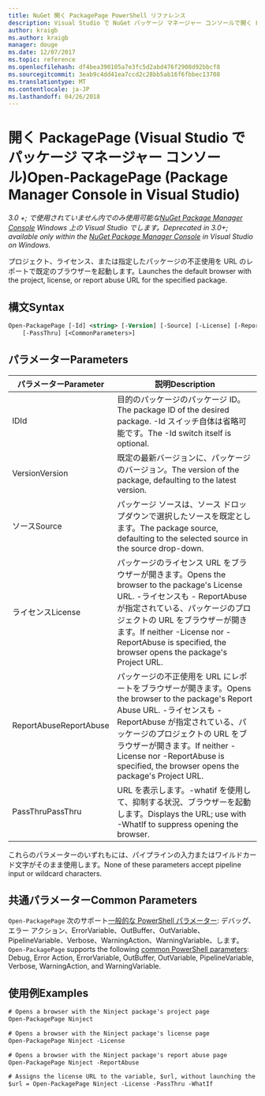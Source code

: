 ```yaml
---
title: NuGet 開く PackagePage PowerShell リファレンス
description: Visual Studio で NuGet パッケージ マネージャー コンソールで開く PackagePage PowerShell コマンドのリファレンスです。
author: kraigb
ms.author: kraigb
manager: douge
ms.date: 12/07/2017
ms.topic: reference
ms.openlocfilehash: df4bea390105a7e3fc5d2abd476f2908d92bbcf8
ms.sourcegitcommit: 3eab9c4dd41ea7ccd2c28bb5ab16f6fbbec13708
ms.translationtype: MT
ms.contentlocale: ja-JP
ms.lasthandoff: 04/26/2018
---
```

# <a name="open-packagepage-package-manager-console-in-visual-studio"></a><span data-ttu-id="b7c4b-103">開く PackagePage (Visual Studio でパッケージ マネージャー コンソール)</span><span class="sxs-lookup"><span data-stu-id="b7c4b-103">Open-PackagePage (Package Manager Console in Visual Studio)</span></span>

<span data-ttu-id="b7c4b-104">*3.0 +; で使用されていません内でのみ使用可能な[NuGet Package Manager Console](package-manager-console.md) Windows 上の Visual Studio でします。*</span><span class="sxs-lookup"><span data-stu-id="b7c4b-104">*Deprecated in 3.0+; available only within the [NuGet Package Manager Console](package-manager-console.md) in Visual Studio on Windows.*</span></span>

<span data-ttu-id="b7c4b-105">プロジェクト、ライセンス、または指定したパッケージの不正使用を URL のレポートで既定のブラウザーを起動します。</span><span class="sxs-lookup"><span data-stu-id="b7c4b-105">Launches the default browser with the project, license, or report abuse URL for the specified package.</span></span>

## <a name="syntax"></a><span data-ttu-id="b7c4b-106">構文</span><span class="sxs-lookup"><span data-stu-id="b7c4b-106">Syntax</span></span>

```ps
Open-PackagePage [-Id] <string> [-Version] [-Source] [-License] [-ReportAbuse]
    [-PassThru] [<CommonParameters>]
```

## <a name="parameters"></a><span data-ttu-id="b7c4b-107">パラメーター</span><span class="sxs-lookup"><span data-stu-id="b7c4b-107">Parameters</span></span>

| <span data-ttu-id="b7c4b-108">パラメーター</span><span class="sxs-lookup"><span data-stu-id="b7c4b-108">Parameter</span></span> | <span data-ttu-id="b7c4b-109">説明</span><span class="sxs-lookup"><span data-stu-id="b7c4b-109">Description</span></span> |
| --- | --- |
| <span data-ttu-id="b7c4b-110">ID</span><span class="sxs-lookup"><span data-stu-id="b7c4b-110">Id</span></span> | <span data-ttu-id="b7c4b-111">目的のパッケージのパッケージ ID。</span><span class="sxs-lookup"><span data-stu-id="b7c4b-111">The package ID of the desired package.</span></span> <span data-ttu-id="b7c4b-112">-Id スイッチ自体は省略可能です。</span><span class="sxs-lookup"><span data-stu-id="b7c4b-112">The -Id switch itself is optional.</span></span> |
| <span data-ttu-id="b7c4b-113">Version</span><span class="sxs-lookup"><span data-stu-id="b7c4b-113">Version</span></span> | <span data-ttu-id="b7c4b-114">既定の最新バージョンに、パッケージのバージョン。</span><span class="sxs-lookup"><span data-stu-id="b7c4b-114">The version of the package, defaulting to the latest version.</span></span> |
| <span data-ttu-id="b7c4b-115">ソース</span><span class="sxs-lookup"><span data-stu-id="b7c4b-115">Source</span></span> | <span data-ttu-id="b7c4b-116">パッケージ ソースは、ソース ドロップダウンで選択したソースを既定とします。</span><span class="sxs-lookup"><span data-stu-id="b7c4b-116">The package source, defaulting to the selected source in the source drop-down.</span></span> |
| <span data-ttu-id="b7c4b-117">ライセンス</span><span class="sxs-lookup"><span data-stu-id="b7c4b-117">License</span></span> | <span data-ttu-id="b7c4b-118">パッケージのライセンス URL をブラウザーが開きます。</span><span class="sxs-lookup"><span data-stu-id="b7c4b-118">Opens the browser to the package's License URL.</span></span> <span data-ttu-id="b7c4b-119">-ライセンスも - ReportAbuse が指定されている、パッケージのプロジェクトの URL をブラウザーが開きます。</span><span class="sxs-lookup"><span data-stu-id="b7c4b-119">If neither -License nor -ReportAbuse is specified, the browser opens the package's Project URL.</span></span> |
| <span data-ttu-id="b7c4b-120">ReportAbuse</span><span class="sxs-lookup"><span data-stu-id="b7c4b-120">ReportAbuse</span></span> | <span data-ttu-id="b7c4b-121">パッケージの不正使用を URL にレポートをブラウザーが開きます。</span><span class="sxs-lookup"><span data-stu-id="b7c4b-121">Opens the browser to the package's Report Abuse URL.</span></span> <span data-ttu-id="b7c4b-122">-ライセンスも - ReportAbuse が指定されている、パッケージのプロジェクトの URL をブラウザーが開きます。</span><span class="sxs-lookup"><span data-stu-id="b7c4b-122">If neither -License nor -ReportAbuse is specified, the browser opens the package's Project URL.</span></span> |
| <span data-ttu-id="b7c4b-123">PassThru</span><span class="sxs-lookup"><span data-stu-id="b7c4b-123">PassThru</span></span> | <span data-ttu-id="b7c4b-124">URL を表示します。-whatif を使用して、抑制する状況、ブラウザーを起動します。</span><span class="sxs-lookup"><span data-stu-id="b7c4b-124">Displays the URL; use with -WhatIf to suppress opening the browser.</span></span> |

<span data-ttu-id="b7c4b-125">これらのパラメーターのいずれもには、パイプラインの入力またはワイルドカード文字がそのまま使用します。</span><span class="sxs-lookup"><span data-stu-id="b7c4b-125">None of these parameters accept pipeline input or wildcard characters.</span></span>

## <a name="common-parameters"></a><span data-ttu-id="b7c4b-126">共通パラメーター</span><span class="sxs-lookup"><span data-stu-id="b7c4b-126">Common Parameters</span></span>

<span data-ttu-id="b7c4b-127">`Open-PackagePage` 次のサポート[一般的な PowerShell パラメーター](http://go.microsoft.com/fwlink/?LinkID=113216): デバッグ、エラー アクション、ErrorVariable、OutBuffer、OutVariable、PipelineVariable、Verbose、WarningAction、WarningVariable、します。</span><span class="sxs-lookup"><span data-stu-id="b7c4b-127">`Open-PackagePage` supports the following [common PowerShell parameters](http://go.microsoft.com/fwlink/?LinkID=113216): Debug, Error Action, ErrorVariable, OutBuffer, OutVariable, PipelineVariable, Verbose, WarningAction, and WarningVariable.</span></span>

## <a name="examples"></a><span data-ttu-id="b7c4b-128">使用例</span><span class="sxs-lookup"><span data-stu-id="b7c4b-128">Examples</span></span>

```ps
# Opens a browser with the Ninject package's project page
Open-PackagePage Ninject

# Opens a browser with the Ninject package's license page
Open-PackagePage Ninject -License

# Opens a browser with the Ninject package's report abuse page  
Open-PackagePage Ninject -ReportAbuse

# Assigns the license URL to the variable, $url, without launching the browser
$url = Open-PackagePage Ninject -License -PassThru -WhatIf
```